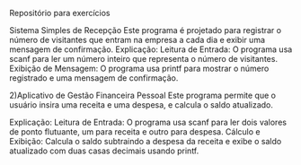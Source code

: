 Repositório para exercícios

Sistema Simples de Recepção Este programa é projetado para registrar o número de visitantes que entram na empresa a cada dia e exibir uma mensagem de confirmação.
Explicação: Leitura de Entrada: O programa usa scanf para ler um número inteiro que representa o número de visitantes. Exibição de Mensagem: O programa usa printf para mostrar o número registrado e uma mensagem de confirmação.

2)Aplicativo de Gestão Financeira Pessoal Este programa permite que o usuário insira uma receita e uma despesa, e calcula o saldo atualizado.

Explicação: Leitura de Entrada: O programa usa scanf para ler dois valores de ponto flutuante, um para receita e outro para despesa. Cálculo e Exibição: Calcula o saldo subtraindo a despesa da receita e exibe o saldo atualizado com duas casas decimais usando printf.
